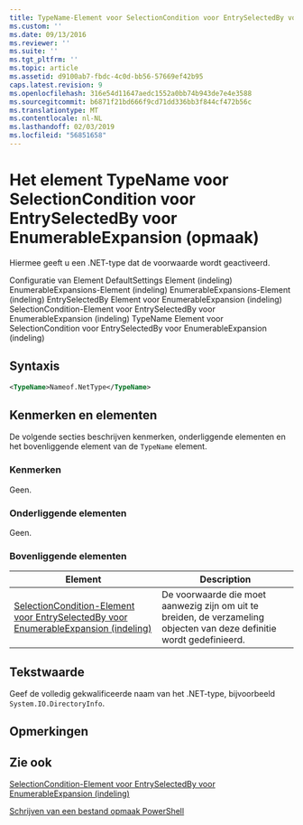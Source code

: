 ```yaml
---
title: TypeName-Element voor SelectionCondition voor EntrySelectedBy voor EnumerableExpansion (indeling) | Microsoft Docs
ms.custom: ''
ms.date: 09/13/2016
ms.reviewer: ''
ms.suite: ''
ms.tgt_pltfrm: ''
ms.topic: article
ms.assetid: d9100ab7-fbdc-4c0d-bb56-57669ef42b95
caps.latest.revision: 9
ms.openlocfilehash: 316e54d11647aedc1552a0bb74b943de7e4e3588
ms.sourcegitcommit: b6871f21bd666f9cd71dd336bb3f844cf472b56c
ms.translationtype: MT
ms.contentlocale: nl-NL
ms.lasthandoff: 02/03/2019
ms.locfileid: "56851658"
---
```

# <a name="typename-element-for-selectioncondition-for-entryselectedby-for-enumerableexpansion-format"></a>Het element TypeName voor SelectionCondition voor EntrySelectedBy voor EnumerableExpansion (opmaak)

Hiermee geeft u een .NET-type dat de voorwaarde wordt geactiveerd.

Configuratie van Element DefaultSettings Element (indeling) EnumerableExpansions-Element (indeling) EnumerableExpansions-Element (indeling) EntrySelectedBy Element voor EnumerableExpansion (indeling) SelectionCondition-Element voor EntrySelectedBy voor EnumerableExpansion (indeling) TypeName Element voor SelectionCondition voor EntrySelectedBy voor EnumerableExpansion (indeling)

## <a name="syntax"></a>Syntaxis

```xml
<TypeName>Nameof.NetType</TypeName>
```

## <a name="attributes-and-elements"></a>Kenmerken en elementen

De volgende secties beschrijven kenmerken, onderliggende elementen en het bovenliggende element van de `TypeName` element.

### <a name="attributes"></a>Kenmerken

Geen.

### <a name="child-elements"></a>Onderliggende elementen

Geen.

### <a name="parent-elements"></a>Bovenliggende elementen

|Element|Description|
|-------------|-----------------|
|[SelectionCondition-Element voor EntrySelectedBy voor EnumerableExpansion (indeling)](./selectioncondition-element-for-entryselectedby-for-enumerableexpansion-format.md)|De voorwaarde die moet aanwezig zijn om uit te breiden, de verzameling objecten van deze definitie wordt gedefinieerd.|

## <a name="text-value"></a>Tekstwaarde

Geef de volledig gekwalificeerde naam van het .NET-type, bijvoorbeeld `System.IO.DirectoryInfo`.

## <a name="remarks"></a>Opmerkingen

## <a name="see-also"></a>Zie ook

[SelectionCondition-Element voor EntrySelectedBy voor EnumerableExpansion (indeling)](./selectioncondition-element-for-entryselectedby-for-enumerableexpansion-format.md)

[Schrijven van een bestand opmaak PowerShell](./writing-a-powershell-formatting-file.md)
